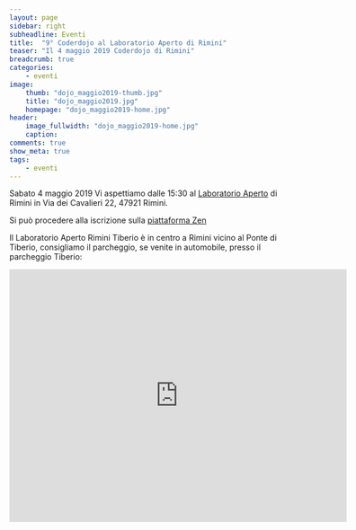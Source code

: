 ```yaml
---
layout: page
sidebar: right
subheadline: Eventi
title:  "9° Coderdojo al Laboratorio Aperto di Rimini"
teaser: "Il 4 maggio 2019 Coderdojo di Rimini"
breadcrumb: true
categories:
    - eventi
image:
    thumb: "dojo_maggio2019-thumb.jpg"
    title: "dojo_maggio2019.jpg"
    homepage: "dojo_maggio2019-home.jpg"
header:
    image_fullwidth: "dojo_maggio2019-home.jpg"
    caption:
comments: true
show_meta: true
tags:
    - eventi
---
```

Sabato 4 maggio 2019 Vi aspettiamo dalle 15:30 al [Laboratorio Aperto](http://laboratorioaperto.comune.rimini.it) di Rimini in Via dei Cavalieri 22, 47921 Rimini.

Si può procedere alla iscrizione sulla [piattaforma Zen](https://zen.coderdojo.com/events/0640a7b1-3096-49c0-9547-e19befd9cd1a/)

Il Laboratorio Aperto Rimini Tiberio è in centro a Rimini vicino al Ponte di Tiberio, consigliamo il parcheggio, se venite in automobile, presso il parcheggio Tiberio:

<iframe src="https://www.google.com/maps/embed?pb=!1m18!1m12!1m3!1d2866.959361511206!2d12.564301251683695!3d44.06354777900686!2m3!1f0!2f0!3f0!3m2!1i1024!2i768!4f13.1!3m3!1m2!1s0x132cc336cd47bf51%3A0xe581edc948251a2e!2sLaboratorio+Aperto+Rimini+Tiberio!5e0!3m2!1sen!2sit!4v1537536736653" width="600" height="450" frameborder="0" style="border:0" allowfullscreen></iframe>
